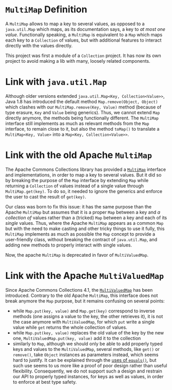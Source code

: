 # `MultiMap` Definition

A `MultiMap` allows to map a key to several values, as opposed to a `java.util.Map` which maps, as its documentation says, a key to *at most one value*. Functionally speaking, a `MultiMap` is equivalent to a `Map` which maps each key to a `Collection` of values, but with additional features to interact directly with the values directly.

This project was first a module of a `Collection` project. It has now its own project to avoid making a lib with many, loosely related components.

# Link with `java.util.Map`

Although older versions extended `java.util.Map<Key, Collection<Value>>`, Java 1.8 has introduced the default method `Map.remove(Object, Object)` which clashes with our `MultiMap.remove(Key, Value)` method (because of type erasure, `Key` and `Value` being generics). Thus, we cannot extend `Map` directly anymore, the methods being functionally different. The `MultiMap` interface still implements as much as relevant methods from the `Map` interface, to remain close to it, but also the method `toMap()` to translate a `MultiMap<Key, Value>` into a `Map<Key, Collection<Value>>`.

# Link with the old Apache `MultiMap`

The Apache Commons Collections library has provided a [`MultiMap`](https://commons.apache.org/proper/commons-collections/javadocs/api-3.2.2/org/apache/commons/collections/MultiMap.html) interface and implementations, in order to map a key to several values. But it did so by breaking the purpose of the `Map` interface by extending `Map` while returning a `Collection` of values instead of a single value through `MultiMap.get(key)`. To do so, it needed to ignore the generics and enforce the user to cast the result of `get(key)`.

Our class was born to fix this issue: it has the same purpose than the Apache `MultiMap` but assumes that it is a proper `Map` between a key and *a collection of* values rather than a (tricked) `Map` between a key and each of its *single* values. Thus, where the Apache `MultiMap` appears as a common `Map` but with the need to make casting and other tricky things to use it fully, this `MultiMap` implements as much as possible the `Map` concept to provide a user-friendly class, without breaking the contract of `java.util.Map`, and adding new methods to properly interact with single values.

Now, the apache `MultiMap` is deprecated in favor of `MultiValuedMap`.

# Link with the Apache `MultiValuedMap`

Since Apache Commons Collections 4.1, the [`MultiValuedMap`](https://commons.apache.org/proper/commons-collections/javadocs/api-release/org/apache/commons/collections4/MultiValuedMap.html) has been introduced. Contrary to the old Apache `MultiMap`, this interface does not break anymore the `Map` purpose, but it remains confusing on several points:
- while `Map.put(key, value)` and `Map.get(key)` correspond to inverse methods (one assigns a value to the key, the other retrieves it), it is not the case anymore with `MultiValuedMap`, for which `put` write a single value while `get` returns the whole collection of values.
- while `Map.put(key, value)` replaces the old value of the key by the new one, `MultiValuedMap.put(key, value)` add it to the collection
- similarly to `Map`, although we should only be able to add properly typed keys and values to the `MultiValuedMap`, several methods, like `get()` or `remove()`, take `Object` instances as parameters instead, which seems hard to justify. It can be explained through the [uses of `equals()`](https://stackoverflow.com/a/859239/2031083), but such use seems to us more like a proof of poor design rather than useful flexibility. Consequently, we do not support such a design and restrain our API to properly typed instances, for keys as well as values, in order to enforce at best type safety.
